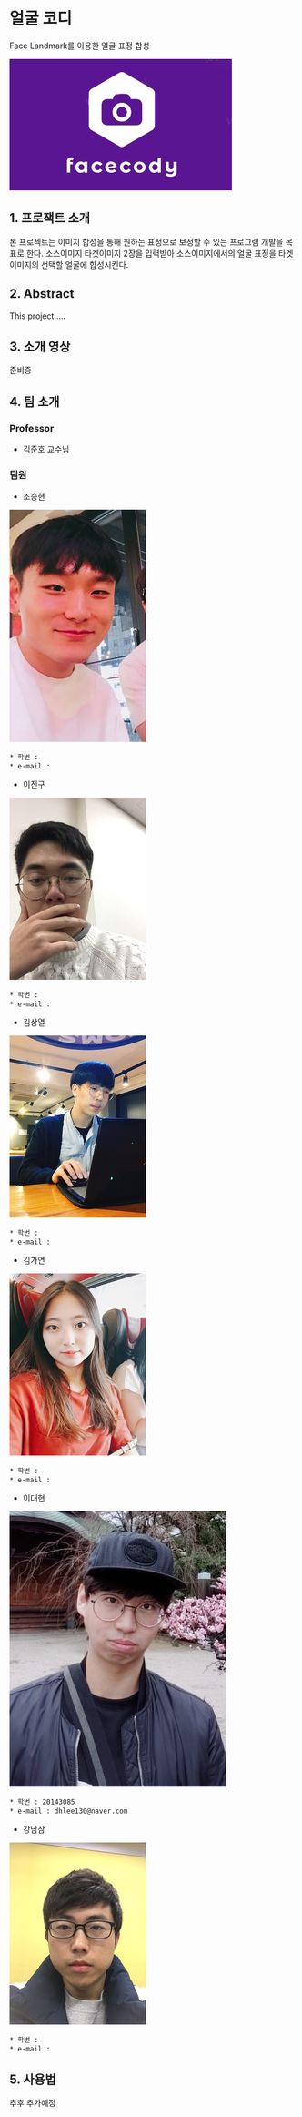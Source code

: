 ﻿# 얼굴 코디
Face Landmark를 이용한 얼굴 표정 합성

![logo](./doc/img/logo.jpg)

## 1. 프로잭트 소개

본 프로젝트는 이미지 합성을 통해 원하는 표정으로 보정할 수 있는 프로그램 개발을 목표로 한다.
소스이미지 타겟이미지 2장을 입력받아 소스이미지에서의 얼굴 표정을 타겟이미지의 선택할 얼굴에 합성시킨다.


## 2. Abstract

This project.....

## 3. 소개 영상

준비중

## 4. 팀 소개

### Professor

- 김준호 교수님

### 팀원

- 조승현

![CSH](./doc/img/csh.jpg)

````
* 학번 :
* e-mail :
````
- 이진구

![LJG](./doc/img/ljg.jpg)

````
* 학번 :
* e-mail :
````

- 김상열

![KSY](./doc/img/ksy.jpg)

````
* 학번 :
* e-mail :
````

- 김가연

![KGY](./doc/img/kgy.jpg)

````
* 학번 :
* e-mail :
````

- 이대현

![LDH](./doc/img/ldh.jpg)

````
* 학번 : 20143085
* e-mail : dhlee130@naver.com
````

- 강남삼

![GNS](./doc/img/gns.jpg)

````
* 학번 :
* e-mail :
````

## 5. 사용법

추후 추가예정



